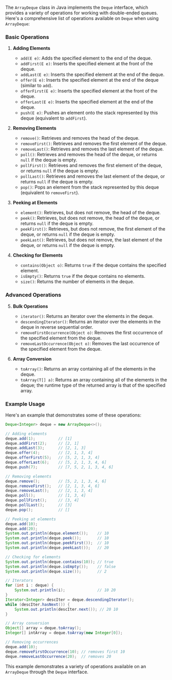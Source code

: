 The `ArrayDeque` class in Java implements the `Deque` interface, which provides a variety of operations for working with double-ended queues. Here's a comprehensive list of operations available on `Deque` when using `ArrayDeque`:

### Basic Operations

1. **Adding Elements**
   - `add(E e)`: Adds the specified element to the end of the deque.
   - `addFirst(E e)`: Inserts the specified element at the front of the deque.
   - `addLast(E e)`: Inserts the specified element at the end of the deque.
   - `offer(E e)`: Inserts the specified element at the end of the deque (similar to `add`).
   - `offerFirst(E e)`: Inserts the specified element at the front of the deque.
   - `offerLast(E e)`: Inserts the specified element at the end of the deque.
   - `push(E e)`: Pushes an element onto the stack represented by this deque (equivalent to `addFirst`).

2. **Removing Elements**
   - `remove()`: Retrieves and removes the head of the deque.
   - `removeFirst()`: Retrieves and removes the first element of the deque.
   - `removeLast()`: Retrieves and removes the last element of the deque.
   - `poll()`: Retrieves and removes the head of the deque, or returns `null` if the deque is empty.
   - `pollFirst()`: Retrieves and removes the first element of the deque, or returns `null` if the deque is empty.
   - `pollLast()`: Retrieves and removes the last element of the deque, or returns `null` if the deque is empty.
   - `pop()`: Pops an element from the stack represented by this deque (equivalent to `removeFirst`).

3. **Peeking at Elements**
   - `element()`: Retrieves, but does not remove, the head of the deque.
   - `peek()`: Retrieves, but does not remove, the head of the deque, or returns `null` if the deque is empty.
   - `peekFirst()`: Retrieves, but does not remove, the first element of the deque, or returns `null` if the deque is empty.
   - `peekLast()`: Retrieves, but does not remove, the last element of the deque, or returns `null` if the deque is empty.

4. **Checking for Elements**
   - `contains(Object o)`: Returns `true` if the deque contains the specified element.
   - `isEmpty()`: Returns `true` if the deque contains no elements.
   - `size()`: Returns the number of elements in the deque.

### Advanced Operations

5. **Bulk Operations**
   - `iterator()`: Returns an iterator over the elements in the deque.
   - `descendingIterator()`: Returns an iterator over the elements in the deque in reverse sequential order.
   - `removeFirstOccurrence(Object o)`: Removes the first occurrence of the specified element from the deque.
   - `removeLastOccurrence(Object o)`: Removes the last occurrence of the specified element from the deque.

6. **Array Conversion**
   - `toArray()`: Returns an array containing all of the elements in the deque.
   - `toArray(T[] a)`: Returns an array containing all of the elements in the deque; the runtime type of the returned array is that of the specified array.

### Example Usage

Here's an example that demonstrates some of these operations:

```java
Deque<Integer> deque = new ArrayDeque<>();

// Adding elements
deque.add(1);          // [1]
deque.addFirst(2);     // [2, 1]
deque.addLast(3);      // [2, 1, 3]
deque.offer(4);        // [2, 1, 3, 4]
deque.offerFirst(5);   // [5, 2, 1, 3, 4]
deque.offerLast(6);    // [5, 2, 1, 3, 4, 6]
deque.push(7);         // [7, 5, 2, 1, 3, 4, 6]

// Removing elements
deque.remove();        // [5, 2, 1, 3, 4, 6]
deque.removeFirst();   // [2, 1, 3, 4, 6]
deque.removeLast();    // [2, 1, 3, 4]
deque.poll();          // [1, 3, 4]
deque.pollFirst();     // [3, 4]
deque.pollLast();      // [3]
deque.pop();           // []

// Peeking at elements
deque.add(10);
deque.add(20);
System.out.println(deque.element());    // 10
System.out.println(deque.peek());       // 10
System.out.println(deque.peekFirst());  // 10
System.out.println(deque.peekLast());   // 20

// Checking for elements
System.out.println(deque.contains(10)); // true
System.out.println(deque.isEmpty());    // false
System.out.println(deque.size());       // 2

// Iterators
for (int i : deque) {
	System.out.println(i);              // 10 20
}
Iterator<Integer> descIter = deque.descendingIterator();
while (descIter.hasNext()) {
	System.out.println(descIter.next()); // 20 10
}

// Array conversion
Object[] array = deque.toArray();
Integer[] intArray = deque.toArray(new Integer[0]);

// Removing occurrences
deque.add(10);
deque.removeFirstOccurrence(10); // removes first 10
deque.removeLastOccurrence(20);  // removes 20
```

This example demonstrates a variety of operations available on an `ArrayDeque` through the `Deque` interface.